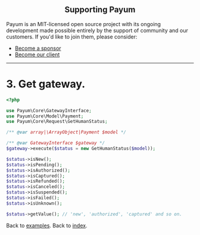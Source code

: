 <h2 align="center">Supporting Payum</h2>

Payum is an MIT-licensed open source project with its ongoing development made possible entirely by the support of community and our customers. If you'd like to join them, please consider:

- [Become a sponsor](https://www.patreon.com/makasim)
- [Become our client](http://forma-pro.com/)

---

# 3. Get gateway. 

```php
<?php

use Payum\Core\GatewayInterface;
use Payum\Core\Model\Payment;
use Payum\Core\Request\GetHumanStatus;

/** @var array|\ArrayObject|Payment $model */

/** @var GatewayInterface $gateway */
$gateway->execute($status = new GetHumanStatus($model));

$status->isNew();
$status->isPending();
$status->isAuthorized();
$status->isCaptured();
$status->isRefunded();
$status->isCanceled();
$status->isSuspended();
$status->isFailed();
$status->isUnknown();

$status->getValue(); // 'new', 'authorized', 'captured' and so on.
```

Back to [examples](index.md).
Back to [index](../index.md).
